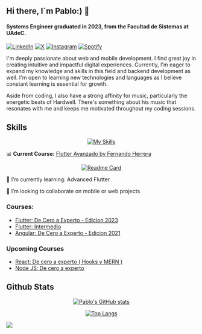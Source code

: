 ## Hi there, I´m Pablo:) 👋

<!--
**PabloVR24/PabloVR24** is a ✨ _special_ ✨ repository because its `README.md` (this file) appears on your GitHub profile.

Here are some ideas to get you started:

- 🔭 I’m currently working on ...
- 🌱 I’m currently learning ...
- 👯 I’m looking to collaborate on ...
- 🤔 I’m looking for help with ...
- 💬 Ask me about ...
- 📫 How to reach me: ...
- 😄 Pronouns: ...
- ⚡ Fun fact: ...
-->

#### Systems Engineer graduated in 2023, from the Facultad de Sistemas at UAdeC.

[![LinkedIn](https://img.shields.io/badge/LinkedIn-0077B5?style=for-the-badge&logo=linkedin&logoColor=white)](https://www.linkedin.com/in/pablovr24/)
[![X](https://img.shields.io/badge/X-%23000000.svg?style=for-the-badge&logo=X&logoColor=white)](https://twitter.com/PabloVR24)
[![Instagram](https://img.shields.io/badge/Instagram-%23E4405F.svg?style=for-the-badge&logo=Instagram&logoColor=white)](https://www.instagram.com/pablo.dart/)
[![Spotify](https://img.shields.io/badge/Spotify-1ED760?style=for-the-badge&logo=spotify&logoColor=white)
]()

I'm deeply passionate about web and mobile development. I find great joy in creating intuitive and impactful digital experiences. Currently, I'm eager to expand my knowledge and skills in this field and backend development as well. I'm open to learning new technologies and languages as I believe constant learning is essential for growth.

Aside from coding, I also have a strong affinity for music, particularly the energetic beats of Hardwell. There's something about his music that resonates with me and keeps me motivated throughout my coding sessions.


## Skills
<div align="center">

[![My Skills](https://skillicons.dev/icons?i=flutter,angular,html,css,laravel,vscode,cs,python,java,net,firebase,mysql,php)](https://skillicons.dev)
</div>

📊 **Current Course:** [Flutter Avanzado by Fernando Herrera](https://github.com/PabloVR24/flutter-avanzado)


<div align="center">

[![Readme Card](https://github-readme-stats.vercel.app/api/pin/?username=pablovr24&repo=flutter-avanzado)](https://github.com/anuraghazra/github-readme-stats)

</div>

🌱 I’m currently learning: Advanced Flutter

👯 I’m looking to collaborate on mobile or web projects

### Courses:
- [Flutter: De Cero a Experto - Edicion 2023](https://www.udemy.com/course/flutter-cero-a-experto/)
- [Flutter: Intermedio](https://www.udemy.com/course/flutter-movil-recursos-nativos/)
- [Angular: De Cero a Experto - Edicion 2021](https://www.udemy.com/course/angular-fernando-herrera/)


### Upcoming Courses
- [React: De cero a experto ( Hooks y MERN )](https://www.udemy.com/course/react-cero-experto/)
- [Node JS: De cero a experto](https://www.udemy.com/course/nodejs-de-cero-a-experto/)

## Github Stats

<div align="center">

[![Pablo's GitHub stats](https://github-readme-stats.vercel.app/api?username=pablovr24&locale=es&theme=blue-green)](https://github.com/anuraghazra/github-readme-stats)

[![Top Langs](https://github-readme-stats.vercel.app/api/top-langs/?username=pablovr24&layout=compact&card_width=450&theme=blue-green)](https://github.com/anuraghazra/github-readme-stats)

</div>

![](https://komarev.com/ghpvc/?username=pablovr24&style=flat-for-the-badge)